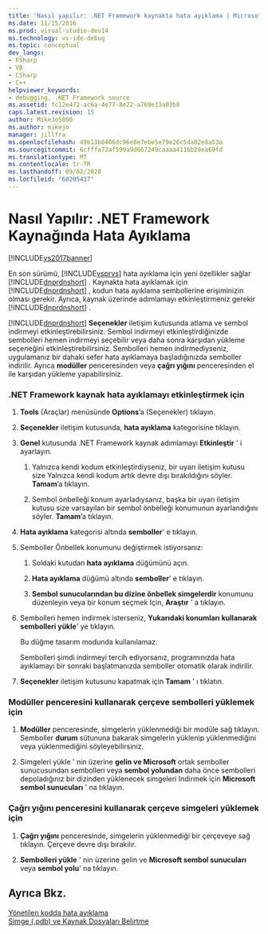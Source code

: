 ```yaml
---
title: 'Nasıl yapılır: .NET Framework kaynakta hata ayıklama | Microsoft Docs'
ms.date: 11/15/2016
ms.prod: visual-studio-dev14
ms.technology: vs-ide-debug
ms.topic: conceptual
dev_langs:
- FSharp
- VB
- CSharp
- C++
helpviewer_keywords:
- debugging, .NET Framework source
ms.assetid: fc12e472-ac6a-4e77-8e22-a769e13a03b8
caps.latest.revision: 15
author: MikeJo5000
ms.author: mikejo
manager: jillfra
ms.openlocfilehash: 49b13b8406dc96e8e7ebe5e79e26c5da02e8a53a
ms.sourcegitcommit: 6cfffa72af599a9d667249caaaa411bb28ea69fd
ms.translationtype: MT
ms.contentlocale: tr-TR
ms.lasthandoff: 09/02/2020
ms.locfileid: "68205437"
---
```

# <a name="how-to-debug-net-framework-source"></a>Nasıl Yapılır: .NET Framework Kaynağında Hata Ayıklama
[!INCLUDE[vs2017banner](../includes/vs2017banner.md)]

En son sürümü, [!INCLUDE[vsprvs](../includes/vsprvs-md.md)] hata ayıklama için yeni özellikler sağlar [!INCLUDE[dnprdnshort](../includes/dnprdnshort-md.md)] . Kaynakta hata ayıklamak için [!INCLUDE[dnprdnshort](../includes/dnprdnshort-md.md)] , kodun hata ayıklama sembollerine erişiminizin olması gerekir. Ayrıca, kaynak üzerinde adımlamayı etkinleştirmeniz gerekir [!INCLUDE[dnprdnshort](../includes/dnprdnshort-md.md)] .  
  
 [!INCLUDE[dnprdnshort](../includes/dnprdnshort-md.md)] **Seçenekler** iletişim kutusunda atlama ve sembol indirmeyi etkinleştirebilirsiniz. Sembol indirmeyi etkinleştirdiğinizde sembolleri hemen indirmeyi seçebilir veya daha sonra karşıdan yükleme seçeneğini etkinleştirebilirsiniz. Sembolleri hemen indirmediyseniz, uygulamanız bir dahaki sefer hata ayıklamaya başladığınızda semboller indirilir. Ayrıca **modüller** penceresinden veya **çağrı yığını** penceresinden el ile karşıdan yükleme yapabilirsiniz.  
  
### <a name="to-enable-net-framework-source-debugging"></a>.NET Framework kaynak hata ayıklamayı etkinleştirmek için  
  
1. **Tools** (Araçlar) menüsünde **Options**’a (Seçenekler) tıklayın.  
  
2. **Seçenekler** iletişim kutusunda, **hata ayıklama** kategorisine tıklayın.  
  
3. **Genel** kutusunda .NET Framework kaynak adımlamayı **Etkinleştir** ' i ayarlayın.  
  
    1. Yalnızca kendi kodum etkinleştirdiyseniz, bir uyarı iletişim kutusu size Yalnızca kendi kodum artık devre dışı bırakıldığını söyler. **Tamam**’a tıklayın.  
  
    2. Sembol önbelleği konum ayarladıysanız, başka bir uyarı iletişim kutusu size varsayılan bir sembol önbelleği konumunun ayarlandığını söyler. **Tamam**’a tıklayın.  
  
4. **Hata ayıklama** kategorisi altında **semboller**' e tıklayın.  
  
5. Semboller Önbellek konumunu değiştirmek istiyorsanız:  
  
    1. Soldaki kutudan **hata ayıklama** düğümünü açın.  
  
    2. **Hata ayıklama** düğümü altında **semboller**' e tıklayın.  
  
    3. **Sembol sunucularından bu dizine önbellek simgelerdir** konumunu düzenleyin veya bir konum seçmek Için, **Araştır** ' a tıklayın.  
  
6. Sembolleri hemen indirmek isterseniz, **Yukarıdaki konumları kullanarak sembolleri yükle**' ye tıklayın.  
  
     Bu düğme tasarım modunda kullanılamaz.  
  
     Sembolleri şimdi indirmeyi tercih ediyorsanız, programınızda hata ayıklamayı bir sonraki başlatmanızda semboller otomatik olarak indirilir.  
  
7. **Seçenekler** iletişim kutusunu kapatmak için **Tamam** ' ı tıklatın.  
  
### <a name="to-load-framework-symbols-using-the-modules-window"></a>Modüller penceresini kullanarak çerçeve sembolleri yüklemek için  
  
1. **Modüller** penceresinde, simgelerin yüklenmediği bir modüle sağ tıklayın. Semboller **durum** sütununa bakarak simgelerin yüklenip yüklenmediğini veya yüklenmediğini söyleyebilirsiniz.  
  
2. Simgeleri yükle ' nin üzerine **gelin ve Microsoft** ortak semboller sunucusundan sembolleri veya **sembol yolundan** daha önce sembolleri depoladığınız bir dizinden yüklenecek simgeleri Indirmek için **Microsoft sembol sunucuları** ' na tıklayın.  
  
### <a name="to-load-framework-symbols-using-the-call-stack-window"></a>Çağrı yığını penceresini kullanarak çerçeve simgeleri yüklemek için  
  
1. **Çağrı yığını** penceresinde, simgelerin yüklenmediği bir çerçeveye sağ tıklayın. Çerçeve devre dışı bırakılır.  
  
2. **Sembolleri yükle** ' nin üzerine gelin ve **Microsoft sembol sunucuları** veya **sembol yolu**' na tıklayın.  
  
## <a name="see-also"></a>Ayrıca Bkz.  
 [Yönetilen kodda hata ayıklama](../debugger/debugging-managed-code.md)   
 [Simge (.pdb) ve Kaynak Dosyaları Belirtme](../debugger/specify-symbol-dot-pdb-and-source-files-in-the-visual-studio-debugger.md)

